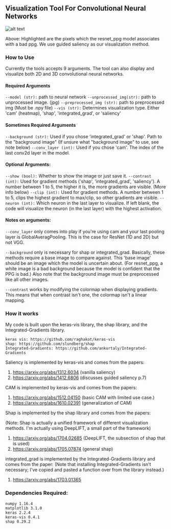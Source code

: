 ## Visualization Tool For Convolutional Neural Networks

![alt text](https://github.com/oliverzhang42/vis/blob/master/saliency.png?raw=true)

Above: Highlighted are the pixels which the resnet_ppg model associates with a 
bad ppg. We use guided saliency as our visualization method.

### How to Use
Currently the tools accepts 9 arguments. The tool can also display and visualize
both 2D and 3D convolutional neural 
networks. 

#### Required Arguments
```--model (str):``` path to neural network
```--unprocessed_img(str):``` path to unprocessed image. (jpg)
```--preprocessed_img (str):``` path to preprocessed img (Must be .npy file)
```--vis (str):``` Determines visualization type. Either 'cam' (heatmap), 
'shap', 'integrated_grad', or 'saliency' 

#### Sometimes Required Arguments
```--background (str):``` Used if you chose 'integrated_grad' or 'shap'. Path 
to the "background image" (If unsure what 
"background image" to use, see note below)
```--conv_layer (int):``` Used if you chose 'cam'. The index of the last conv2d 
layer in the model.

#### Optional Arguments:
```--show (bool):``` Whether to show the image or just save it.
```--contrast (int):``` Used for gradient methods ('shap', 'integrated_grad', 
'saliency'). A number between 1 to 5, the 
higher it is, the more gradients are visible. (More info below)
```--clip (int):``` Used for gradient methods. A number between 1 to 5, clips 
the highest gradient to max/clip, so other
 gradients are visible.
```--neuron (int):``` Which neuron in the last layer to visualize. If left 
blank, the code will visualize the neuron (in
 the last layer) with the highest activation.

#### Notes on arguments:
```--conv_layer``` only comes into play if you're using cam and your last pooling
layer is GlobalAveragPooling. This is the case for ResNet (1D and 2D) but not VGG.

```--background``` only is necessary for shap or integrated_grad. Basically, 
these methods require a base image to compare against. This 'base image' should 
be an image which the model is uncertain about. (For resnet_ppg, a white image 
is a bad background because the model is confident that the PPG is bad.) Also 
note that the background image must be preprocessed like all other images.

```--contrast``` works by modifying the colormap when displaying gradients. This
 means that when contrast isn't one, the colormap isn't a linear mapping.

### How it works

My code is built upon the keras-vis library, the shap library, and the 
Integrated-Gradients library. 

```
keras vis: https://github.com/raghakot/keras-vis
shap: https://github.com/slundberg/shap
Integrated-Gradients: https://github.com/ankurtaly/Integrated-Gradients
```

Saliency is implemented by keras-vis and comes from the papers:

1. https://arxiv.org/abs/1312.6034 (vanilla saliency)
2. https://arxiv.org/abs/1412.6806 (discusses guided saliency p.7)

CAM is implemented by keras-vis and comes from the papers:

1. https://arxiv.org/abs/1512.04150 (basic CAM with limited use case.)
2. https://arxiv.org/abs/1610.02391 (generalization of CAM)

Shap is implemented by the shap library and comes from the papers:

(Note: Shap is actually a unified framework of different visualization methods. 
I'm actually using DeepLIFT, a small part of the framework)

1. https://arxiv.org/abs/1704.02685 (DeepLIFT, the subsection of shap that is 
used)
2. https://arxiv.org/abs/1705.07874 (general shap)

integrated_grad is implemented by the Integrated-Gradients library and comes 
from the paper: (Note that installing Integrated-Gradients isn't necessary; I've
 copied and pasted a function over from the library instead.)

1. https://arxiv.org/abs/1703.01365

### Dependencies Required:
```
numpy 1.16.4
matplotlib 3.1.0
keras 2.2.4
keras-vis 0.4.1
shap 0.29.2
```
